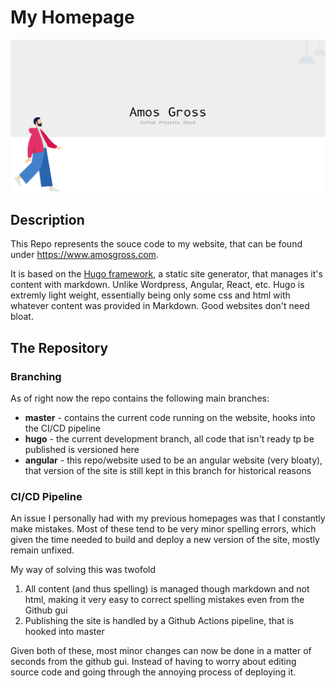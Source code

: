 # My Homepage

![images/homepage.png](.github/images/homepage.png)

## Description

This Repo represents the souce code to my website, that can be found under https://www.amosgross.com. 

It is based on the [Hugo framework](https://gohugo.io/), a static site generator, that manages it's content with markdown.
Unlike Wordpress, Angular, React, etc. Hugo is extremly light weight, essentially being only some css and html with whatever content was provided in Markdown. Good websites don't need bloat.

## The Repository

### Branching
As of right now the repo contains the following main branches:
- **master** - contains the current code running on the website, hooks into the CI/CD pipeline
- **hugo** - the current development branch, all code that isn't ready tp be published is versioned here
- **angular** - this repo/website used to be an angular website (very bloaty), that version of the site is still kept in this branch for historical reasons

### CI/CD Pipeline
An issue I personally had with my previous homepages was that I constantly make mistakes. Most of these tend to be very minor spelling errors, which given the time needed to build and deploy a new version of the site, mostly remain unfixed.

My way of solving this was twofold
1. All content (and thus spelling) is managed though markdown and not html, making it very easy to correct spelling mistakes even from the Github gui
2. Publishing the site is handled by a Github Actions pipeline, that is hooked into master

Given both of these, most minor changes can now be done in a matter of seconds from the github gui. Instead of having to worry about editing source code and going through the annoying process of deploying it.
